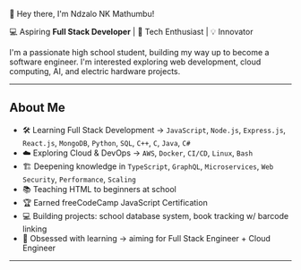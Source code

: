  👋 Hey there, I'm Ndzalo NK Mathumbu!

💻 Aspiring **Full Stack Developer** | 🚀 Tech Enthusiast | 💡 Innovator

I'm a passionate high school student, building my way up to become a software engineer. I'm interested exploring web development, cloud computing, AI, and electric hardware projects.

---

## About Me

- 🛠️ Learning Full Stack Development → `JavaScript`, `Node.js`, `Express.js`, `React.js`, `MongoDB`, `Python`, `SQL`, `C++`, `C`, `Java`, `C#`
- ☁️ Exploring Cloud & DevOps → `AWS`, `Docker`, `CI/CD`, `Linux`, `Bash`
- 🏗️ Deepening knowledge in `TypeScript`, `GraphQL`, `Microservices`, `Web Security`, `Performance`, `Scaling`
- 📚 Teaching HTML to beginners at school
- 🏆 Earned freeCodeCamp JavaScript Certification
- 💻 Building projects: school database system, book tracking w/ barcode linking
- 🧠 Obsessed with learning → aiming for Full Stack Engineer + Cloud Engineer

---
